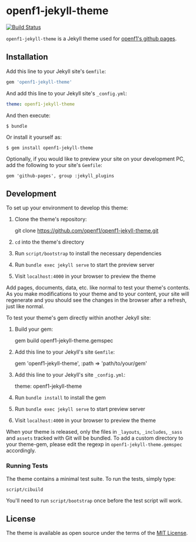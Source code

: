 # openf1-jekyll-theme

[![Build Status](https://travis-ci.org/openf1/openf1-jekyll-theme.svg?branch=master)](https://travis-ci.org/openf1/openf1-jekyll-theme)

`openf1-jekyll-theme` is a Jekyll theme used for [openf1's github pages](https://openf1.github.io).

## Installation

Add this line to your Jekyll site's `Gemfile`:

```ruby
gem 'openf1-jekyll-theme'
```

And add this line to your Jekyll site's `_config.yml`:

```yaml
theme: openf1-jekyll-theme
```

And then execute:

    $ bundle

Or install it yourself as:

    $ gem install openf1-jekyll-theme

Optionally, if you would like to preview your site on your development PC, add the following to your site's `Gemfile`:

    gem 'github-pages', group :jekyll_plugins

## Development

To set up your environment to develop this theme:

1. Clone the theme's repository:

    git clone https://github.com/openf1/openf1-jekyll-theme.git

2. `cd` into the theme's directory
3. Run `script/bootstrap` to install the necessary dependencies
4. Run `bundle exec jekyll serve` to start the preview server
5. Visit `localhost:4000` in your browser to preview the theme

Add pages, documents, data, etc. like normal to test your theme's contents. As you make modifications to your theme and to your content, your site will regenerate and you should see the changes in the browser after a refresh, just like normal.

To test your theme's gem directly within another Jekyll site:

1. Build your gem:

    gem build openf1-jekyll-theme.gemspec

2. Add this line to your Jekyll's site `Gemfile`:

    gem 'openf1-jekyll-theme', :path => 'path/to/your/gem'

3. Add this line to your Jekyll's site `_config.yml`:

    theme: openf1-jekyll-theme

4. Run `bundle install` to install the gem
5. Run `bundle exec jekyll serve` to start preview server
6. Visit `localhost:4000` in your browser to preview the theme

When your theme is released, only the files in `_layouts`, `_includes`, `_sass` and `assets` tracked with Git will be bundled.
To add a custom directory to your theme-gem, please edit the regexp in `openf1-jekyll-theme.gemspec` accordingly.

### Running Tests

The theme contains a minimal test suite. To run the tests, simply type:

    script/cibuild

You'll need to run `script/bootstrap` once before the test script will work.

## License

The theme is available as open source under the terms of the [MIT License](https://opensource.org/licenses/MIT).

